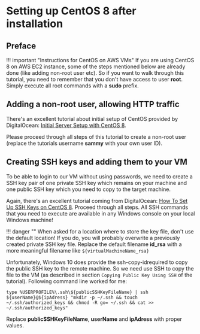 # Setting up CentOS 8 after installation

## Preface

!!! important "Instructions for CentOS on AWS VMs"
    If you are using CentOS 8 on AWS EC2 instance, some of the steps mentioned below are already done (like adding non-root user etc). So if you want to walk through this tutorial, you need to remember that you don't have access to user __root__. Simply execute all root commands with a __sudo__ prefix.

## Adding a non-root user, allowing HTTP traffic

There's an excellent tutorial about initial setup of CentOS provided by DigitalOcean: [Initial Server Setup with CentOS 8](https://www.digitalocean.com/community/tutorials/initial-server-setup-with-centos-8).
 
Please proceed through all steps of this tutorial to create a non-root user (replace the tutorials username __sammy__ with your own user ID).

## Creating SSH keys and adding them to your VM

To be able to login to our VM without using passwords, we need to create a SSH key pair of one private SSH key which remains on your machine and one public SSH key which you need to copy to the target machine.

Again, there's an excellent tutorial coming from DigitalOcean: [How To Set Up SSH Keys on CentOS 8](https://www.digitalocean.com/community/tutorials/how-to-set-up-ssh-keys-on-centos-8). Proceed through all steps. All SSH commands that you need to execute are available in any Windows console on your local Windows machine!

!!! danger ""
    When asked for a location where to store the key file, don't use the default location! If you do, you will probably overwrite a previously created private SSH key file. Replace the default filename __id_rsa__ with a more meaningful filename like `${virtualMachineName_rsa}`
    
Unfortunately, Windows 10 does provide the ssh-copy-idrequired to copy the public SSH key to the remote machine. So we need use SSH to copy the file to the VM (as described in section `Copying Public Key Using SSH` of the tutorial). Following command line worked for me:

```
type %USERPROFILE%\.ssh\${publicSSHKeyFileName} | ssh ${userName}@${ipAdress} "mkdir -p ~/.ssh && touch ~/.ssh/authorized_keys && chmod -R go= ~/.ssh && cat >> ~/.ssh/authorized_keys"
```    

Replace __publicSSHKeyFileName__, __userName__ and __ipAdress__ with proper values.